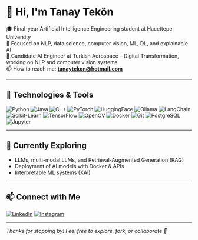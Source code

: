 # 👋 Hi, I'm Tanay Tekön

🎓 Final-year Artificial Intelligence Engineering student at Hacettepe University  
🔬 Focused on NLP, data science, computer vision, ML, DL, and explainable AI  
🚀 Candidate AI Engineer at Turkish Aerospace – Digital Transformation, working on NLP and computer vision systems  
📫 How to reach me: **tanaytekon@hotmail.com**

---

## 🧠 Technologies & Tools

![Python](https://img.shields.io/badge/-Python-3776AB?style=flat&logo=python&logoColor=white)
![Java](https://img.shields.io/badge/Java-ED8B00?style=flat&logo=openjdk&logoColor=white)
![C++](https://img.shields.io/badge/-C++-00599C?style=flat&logo=c%2B%2B&logoColor=white)
![PyTorch](https://img.shields.io/badge/-PyTorch-EE4C2C?style=flat&logo=pytorch&logoColor=white)
![HuggingFace](https://img.shields.io/badge/-HuggingFace-yellow?style=flat&logo=huggingface&logoColor=black)
![Ollama](https://img.shields.io/badge/-Ollama-000000?style=flat&logo=ollama&logoColor=white)
![LangChain](https://img.shields.io/badge/LangChain-%231C3C3C?logo=langchain&logoColor=white)
![Scikit-Learn](https://img.shields.io/badge/scikit--learn-F7931E?style=flat-square&logo=scikit-learn&logoColor=white)
![TensorFlow](https://img.shields.io/badge/-TensorFlow-FF6F00?style=flat&logo=tensorflow&logoColor=white)
![OpenCV](https://img.shields.io/badge/-OpenCV-5C3EE8?style=flat&logo=opencv&logoColor=white)
![Docker](https://img.shields.io/badge/-Docker-2496ED?style=flat&logo=docker&logoColor=white)
![Git](https://img.shields.io/badge/-Git-F05032?style=flat&logo=git&logoColor=white)
![PostgreSQL](https://img.shields.io/badge/-PostgreSQL-4169E1?style=flat&logo=postgresql&logoColor=white)
![Jupyter](https://img.shields.io/badge/-Jupyter-F37626?style=flat&logo=jupyter&logoColor=white)

---

## 🧭 Currently Exploring

- LLMs, multi-modal LLMs, and Retrieval-Augmented Generation (RAG)  
- Deployment of AI models with Docker & APIs  
- Interpretable ML systems (XAI)

---

## 📫 Connect with Me

[![LinkedIn](https://skillicons.dev/icons?i=linkedin)](https://www.linkedin.com/in/tanaytekon/)
[![Instagram](https://skillicons.dev/icons?i=instagram)](https://www.instagram.com/tanaytekon/)

---


_Thanks for stopping by! Feel free to explore, fork, or collaborate 🚀_
